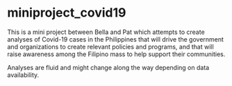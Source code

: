 # miniproject_covid19

This is a mini project between Bella and Pat which attempts to create analyses of Covid-19 cases in the Philippines that will drive the government and organizations to create relevant policies and programs, and that will raise awareness among the Filipino mass to help support their communities.

Analyses are fluid and might change along the way depending on data availability.
